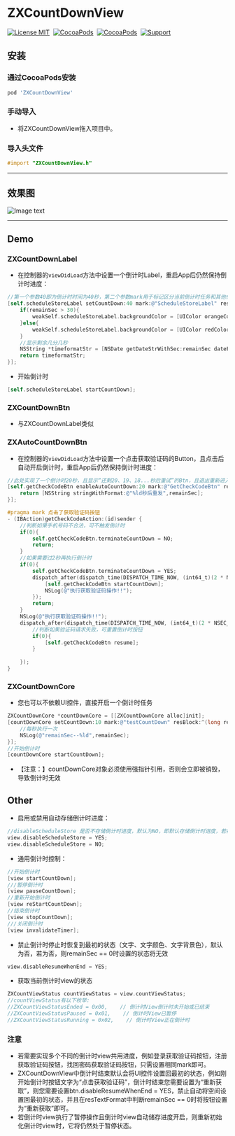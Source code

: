 # ZXCountDownView
[![License MIT](https://img.shields.io/badge/license-MIT-green.svg?style=flat)](https://raw.githubusercontent.com/SmileZXLee/ZXCountDownView/master/LICENSE)&nbsp;
[![CocoaPods](http://img.shields.io/cocoapods/v/ZXCountDownView.svg?style=flat)](http://cocoapods.org/?q=ZXCountDownView)&nbsp;
[![CocoaPods](http://img.shields.io/cocoapods/p/ZXCountDownView.svg?style=flat)](http://cocoapods.org/?q=ZXCountDownView)&nbsp;
[![Support](https://img.shields.io/badge/support-iOS%208.0%2B%20-blue.svg?style=flat)](https://www.apple.com/nl/ios/)&nbsp;
## 安装
### 通过CocoaPods安装
```ruby
pod 'ZXCountDownView'
```
### 手动导入
* 将ZXCountDownView拖入项目中。

### 导入头文件
```objective-c
#import "ZXCountDownView.h"
```
***

## 效果图
![Image text](http://www.zxlee.cn/ZXCountDownViewDemo3.gif) 

***

## Demo
### ZXCountDownLabel
* 在控制器的`viewDidLoad`方法中设置一个倒计时Label，重启App后仍然保持倒计时进度：
```objective-c
//第一个参数40即为倒计时时间为40秒，第二个参数mark用于标记区分当前倒计时任务和其他倒计时任务，确保与其他任务不重名即可，block第一个参数即为剩余秒数，block返回值即为显示在Label上的文字。(此处实现了一个倒计时40秒，且显示”还剩40、39、38...秒哦“的Label)
[self.scheduleStoreLabel setCountDown:40 mark:@"ScheduleStoreLabel" resTextFormat:^NSString *(long remainSec) {
    if(remainSec > 30){
        weakSelf.scheduleStoreLabel.backgroundColor = [UIColor orangeColor];
    }else{
        weakSelf.scheduleStoreLabel.backgroundColor = [UIColor redColor];
    }
    //显示剩余几分几秒
    NSString *timeformatStr = [NSDate getDateStrWithSec:remainSec dateFormat:@"mm分ss秒"];
    return timeformatStr;
}];
```
* 开始倒计时
```objective-c
[self.scheduleStoreLabel startCountDown];
```

### ZXCountDownBtn
* 与ZXCountDownLabel类似
### ZXAutoCountDownBtn
* 在控制器的`viewDidLoad`方法中设置一个点击获取验证码的Button，且点击后自动开启倒计时，重启App后仍然保持倒计时进度：
```objective-c
//此处实现了一个倒计时20秒，且显示“还剩20、19、18...秒后重试”的Btn，且退出重新进入当前控制器或重启App不受影响。
[self.getCheckCodeBtn enableAutoCountDown:20 mark:@"GetCheckCodeBtn" resTextFormat:^NSString *(long remainSec) {
    return [NSString stringWithFormat:@"%ld秒后重发",remainSec];
}];
```
```objective-c
#pragma mark 点击了获取验证码按钮
- (IBAction)getCheckCodeAction:(id)sender {
    //判断如果手机号码不合法，可不触发倒计时
    if(0){
        self.getCheckCodeBtn.terminateCountDown = NO;
        return;
    }
    //如果需要过2秒再执行倒计时
    if(0){
        self.getCheckCodeBtn.terminateCountDown = YES;
        dispatch_after(dispatch_time(DISPATCH_TIME_NOW, (int64_t)(2 * NSEC_PER_SEC)), dispatch_get_main_queue(), ^{
            [self.getCheckCodeBtn startCountDown];
            NSLog(@"执行获取验证码操作!!");
        });
        return;
    }
    NSLog(@"执行获取验证码操作!!");
    dispatch_after(dispatch_time(DISPATCH_TIME_NOW, (int64_t)(2 * NSEC_PER_SEC)), dispatch_get_main_queue(), ^{
        //判断如果验证码请求失败，可重置倒计时按钮
        if(0){
            [self.getCheckCodeBtn resume];
        }
        
    });
}
```

### ZXCountDownCore
* 您也可以不依赖UI控件，直接开启一个倒计时任务

```objective-c
ZXCountDownCore *countDownCore = [[ZXCountDownCore alloc]init];
[countDownCore setCountDown:10 mark:@"testCountDown" resBlock:^(long remainSec) {
    //每秒执行一次
    NSLog(@"remainSec--%ld",remainSec);
}];
//开始倒计时
[countDownCore startCountDown];
```
* 【注意：】countDownCore对象必须使用强指针引用，否则会立即被销毁，导致倒计时无效

## Other
* 启用或禁用自动存储倒计时进度：
```objective-c
//disableScheduleStore 是否不存储倒计时进度，默认为NO，即默认存储倒计时进度，若存储倒计时进度，则重启App或重新进入当前控制器，倒计时将无缝继续执行
view.disableScheduleStore = YES;
view.disableScheduleStore = NO;
```
* 通用倒计时控制：
```objective-c
//开始倒计时
[view startCountDown];
///暂停倒计时
[view pauseCountDown];
//重新开始倒计时
[view reStartCountDown];
//结束倒计时
[view stopCountDown];
///关闭倒计时
[view invalidateTimer];
```
* 禁止倒计时停止时恢复到最初的状态（文字、文字颜色、文字背景色），默认为否，若为否，则remainSec == 0时设置的状态将无效
```objective-c
view.disableResumeWhenEnd = YES;
```
* 获取当前倒计时view的状态
```objective-c
ZXCountViewStatus countViewStatus = view.countViewStatus;
//countViewStatus有以下枚举:
//ZXCountViewStatusEnded = 0x00,    // 倒计时View倒计时未开始或已结束
//ZXCountViewStatusPaused = 0x01,    // 倒计时View已暂停
//ZXCountViewStatusRunning = 0x02,    // 倒计时View正在倒计时
```

### 注意
* 若需要实现多个不同的倒计时view共用进度，例如登录获取验证码按钮，注册获取验证码按钮，找回密码获取验证码按钮，只需设置相同mark即可。
* ZXCountDownView中倒计时结束默认会将UI控件设置回最初的状态，例如刚开始倒计时按钮文字为“点击获取验证码”，倒计时结束您需要设置为“重新获取”，则您需要设置btn.disableResumeWhenEnd = YES，禁止自动将空间设置回最初的状态，并且在resTextFormat中判断remainSec == 0时将按钮设置为“重新获取”即可。
* 若倒计时view执行了暂停操作且倒计时view自动储存进度开启，则重新初始化倒计时view时，它将仍然处于暂停状态。

